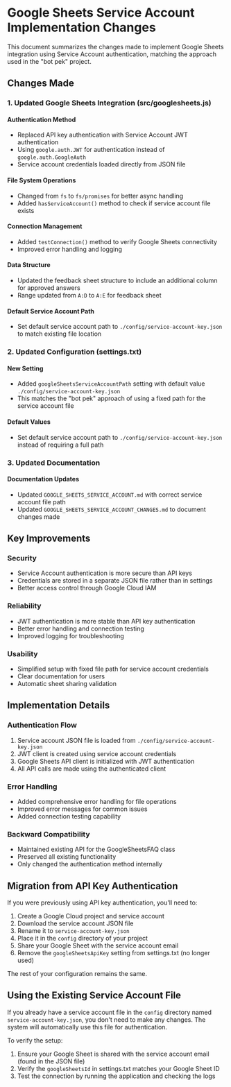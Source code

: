 # Google Sheets Service Account Implementation Changes

This document summarizes the changes made to implement Google Sheets integration using Service Account authentication, matching the approach used in the "bot pek" project.

## Changes Made

### 1. Updated Google Sheets Integration (src/googlesheets.js)

#### Authentication Method
- Replaced API key authentication with Service Account JWT authentication
- Using `google.auth.JWT` for authentication instead of `google.auth.GoogleAuth`
- Service account credentials loaded directly from JSON file

#### File System Operations
- Changed from `fs` to `fs/promises` for better async handling
- Added `hasServiceAccount()` method to check if service account file exists

#### Connection Management
- Added `testConnection()` method to verify Google Sheets connectivity
- Improved error handling and logging

#### Data Structure
- Updated the feedback sheet structure to include an additional column for approved answers
- Range updated from `A:D` to `A:E` for feedback sheet

#### Default Service Account Path
- Set default service account path to `./config/service-account-key.json` to match existing file location

### 2. Updated Configuration (settings.txt)

#### New Setting
- Added `googleSheetsServiceAccountPath` setting with default value `./config/service-account-key.json`
- This matches the "bot pek" approach of using a fixed path for the service account file

#### Default Values
- Set default service account path to `./config/service-account-key.json` instead of requiring a full path

### 3. Updated Documentation

#### Documentation Updates
- Updated `GOOGLE_SHEETS_SERVICE_ACCOUNT.md` with correct service account file path
- Updated `GOOGLE_SHEETS_SERVICE_ACCOUNT_CHANGES.md` to document changes made

## Key Improvements

### Security
- Service Account authentication is more secure than API keys
- Credentials are stored in a separate JSON file rather than in settings
- Better access control through Google Cloud IAM

### Reliability
- JWT authentication is more stable than API key authentication
- Better error handling and connection testing
- Improved logging for troubleshooting

### Usability
- Simplified setup with fixed file path for service account credentials
- Clear documentation for users
- Automatic sheet sharing validation

## Implementation Details

### Authentication Flow
1. Service account JSON file is loaded from `./config/service-account-key.json`
2. JWT client is created using service account credentials
3. Google Sheets API client is initialized with JWT authentication
4. All API calls are made using the authenticated client

### Error Handling
- Added comprehensive error handling for file operations
- Improved error messages for common issues
- Added connection testing capability

### Backward Compatibility
- Maintained existing API for the GoogleSheetsFAQ class
- Preserved all existing functionality
- Only changed the authentication method internally

## Migration from API Key Authentication

If you were previously using API key authentication, you'll need to:

1. Create a Google Cloud project and service account
2. Download the service account JSON file
3. Rename it to `service-account-key.json`
4. Place it in the `config` directory of your project
5. Share your Google Sheet with the service account email
6. Remove the `googleSheetsApiKey` setting from settings.txt (no longer used)

The rest of your configuration remains the same.

## Using the Existing Service Account File

If you already have a service account file in the `config` directory named `service-account-key.json`, you don't need to make any changes. The system will automatically use this file for authentication.

To verify the setup:
1. Ensure your Google Sheet is shared with the service account email (found in the JSON file)
2. Verify the `googleSheetsId` in settings.txt matches your Google Sheet ID
3. Test the connection by running the application and checking the logs